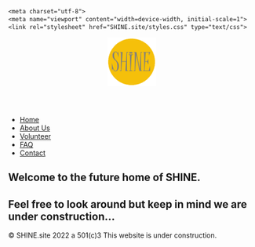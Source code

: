 





<head>	
	<title>Home</title>
	<meta name="robots" content="noindex,nofollow">


	<meta charset="utf-8">
	<meta name="viewport" content="width=device-width, initial-scale=1">
	<link rel="stylesheet" href="SHINE.site/styles.css" type="text/css">
</head>


<body>
	
<header> 
<div class="logo">
	<a href="SHINE.site/index.html"><img src="SHINE.site/images/newSHINELogo.png" alt="SHINE Logo" width="100" height="100"></a>
	
</div>
	
</header>
	
<nav> 
   <div>
	<ul>
	    <li class="navlist"><a href="SHINE.site/index.html">Home</a></li>
	    <li class="navlist"><a href="SHINE.site/pages/AboutUs.html">About Us</a></li>
	    <li class="navlist"><a href="SHINE.site/pages/Volunteer.html">Volunteer</a></li>
            <li class="navlist"><a href="SHINE.site/pages/FAQ.html">FAQ</a></li>
	    <li class="navlist"><a href="SHINE.site/pages/Contact.html">Contact</a></li>
	</ul>
   </div>
</nav>

		
<div class="artborder">	
	


	
<article>
	<h2>Welcome to the future home of SHINE.</h2>
	<h2>Feel free to look around but keep in mind we are under construction...</h2>		
</article>
	

</div>	
		
<footer>
	<p>
	&copy; SHINE.site 2022 a 501(c)3 This website is under construction. 
	</p>		
</footer>
		

</body>
		
